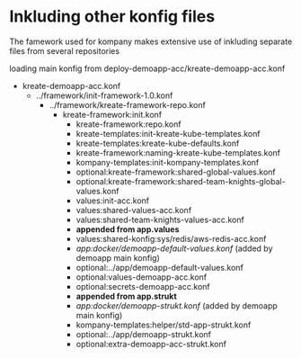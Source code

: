 # Inkluding other konfig files
The famework used for kompany makes extensive use of inkluding separate files
from several repositories

loading main konfig from deploy-demoapp-acc/kreate-demoapp-acc.konf
- kreate-demoapp-acc.konf
  - ../framework/init-framework-1.0.konf
     - ../framework/kreate-framework-repo.konf
       - kreate-framework:init.konf
         - kreate-framework:repo.konf
         - kreate-templates:init-kreate-kube-templates.konf
         - kreate-templates:kreate-kube-defaults.konf
         - kreate-framework:naming-kreate-kube-templates.konf
         - kompany-templates:init-kompany-templates.konf
         - optional:kreate-framework:shared-global-values.konf
         - optional:kreate-framework:shared-team-knights-global-values.konf
         - values:init-acc.konf
         - values:shared-values-acc.konf
         - values:shared-team-knights-values-acc.konf
         - **appended from app.values**
         - values:shared-konfig:sys/redis/aws-redis-acc.konf
         - *app:docker/demoapp-default-values.konf* (added by demoapp main konfig)
         - optional:../app/demoapp-default-values.konf
         - optional:values-demoapp-acc.konf
         - optional:secrets-demoapp-acc.konf
         - **appended from app.strukt**
         - *app:docker/demoapp-strukt.konf* (added by demoapp main konfig)
         - kompany-templates:helper/std-app-strukt.konf
         - optional:../app/demoapp-strukt.konf
         - optional:extra-demoapp-acc-strukt.konf
